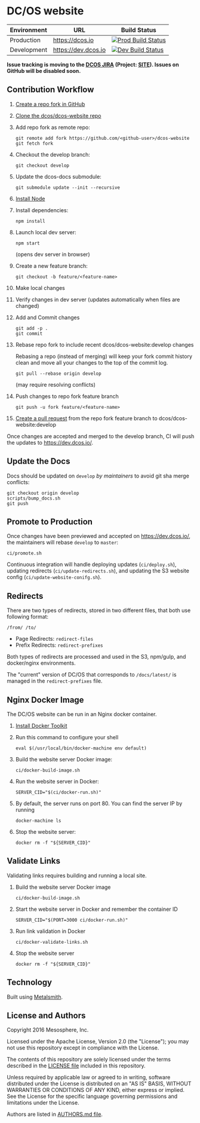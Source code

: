 # DC/OS website

| Environment | URL | Build Status |
|-------------|-----|--------------|
| Production | <https://dcos.io> | [![Prod Build Status](https://jenkins.mesosphere.com/service/jenkins/buildStatus/icon?job=public-dcos-website-deploy-prod)](https://jenkins.mesosphere.com/service/jenkins/job/public-dcos-website-deploy-prod/) |
| Development | <https://dev.dcos.io> | [![Dev Build Status](https://jenkins.mesosphere.com/service/jenkins/buildStatus/icon?job=public-dcos-website-deploy-dev)](https://jenkins.mesosphere.com/service/jenkins/job/public-dcos-website-deploy-dev/) |

**Issue tracking is moving to the [DCOS JIRA](https://dcosjira.atlassian.net/) (Project: [SITE](https://dcosjira.atlassian.net/projects/SITE/issues)).
Issues on GitHub will be disabled soon.**

## Contribution Workflow

1. [Create a repo fork in GitHub](https://guides.github.com/activities/forking/)
1. [Clone the dcos/dcos-website repo](https://help.github.com/articles/cloning-a-repository/)
1. Add repo fork as remote repo:

    ```
    git remote add fork https://github.com/<github-user>/dcos-website
    git fetch fork
    ```
1. Checkout the develop branch:

    ```
    git checkout develop
    ```
1. Update the dcos-docs submodule:

    ```
    git submodule update --init --recursive
    ```
1. [Install Node](https://docs.npmjs.com/getting-started/installing-node)
1. Install dependencies:

    ```
    npm install
    ```
1. Launch local dev server:

    ```
    npm start
    ```
    (opens dev server in browser)
1. Create a new feature branch:

    ```
    git checkout -b feature/<feature-name>
    ```
1. Make local changes
1. Verify changes in dev server (updates automatically when files are changed)
1. Add and Commit changes

    ```
    git add -p .
    git commit
    ```
1. Rebase repo fork to include recent dcos/dcos-website:develop changes

    Rebasing a repo (instead of merging) will keep your fork commit history clean and move all your changes to the top of the commit log.

    ```
    git pull --rebase origin develop
    ```
    (may require resolving conflicts)
1. Push changes to repo fork feature branch

    ```
    git push -u fork feature/<feature-name>
    ```
1. [Create a pull request](https://help.github.com/articles/creating-a-pull-request/) from the repo fork feature branch to dcos/dcos-website:develop


Once changes are accepted and merged to the develop branch, CI will push the updates to <https://dev.dcos.io/>.

## Update the Docs

Docs should be updated on `develop` *by maintainers* to avoid git sha merge conflicts:

```
git checkout origin develop
scripts/bump_docs.sh
git push
```

## Promote to Production

Once changes have been previewed and accepted on <https://dev.dcos.io/>, the maintainers will rebase `develop` to `master`:

```
ci/promote.sh
```

Continuous integration will handle deploying updates (`ci/deploy.sh`), updating redirects (`ci/update-redirects.sh`), and updating the S3 website config (`ci/update-website-conifg.sh`).

## Redirects

There are two types of redirects, stored in two different files, that both use following format:

```
/from/ /to/
```

- Page Redirects: `redirect-files`
- Prefix Redirects: `redirect-prefixes`

Both types of redirects are processed and used in the S3, npm/gulp, and docker/nginx environments.

The "current" version of DC/OS that corresponds to `/docs/latest/` is managed in the `redirect-prefixes` file.

## Nginx Docker Image

The DC/OS website can be run in an Nginx docker container.

1. [Install Docker Toolkit](https://www.docker.com/products/docker-toolbox)

1. Run this command to configure your shell
    ```
    eval $(/usr/local/bin/docker-machine env default)
    ```
1. Build the website server Docker image:

    ```
    ci/docker-build-image.sh
    ```
1. Run the website server in Docker:

    ```
    SERVER_CID="$(ci/docker-run.sh)"
    ```
1. By default, the server runs on port 80. You can find the server IP by running
    ```
    docker-machine ls
    ```

1. Stop the website server:

    ```
    docker rm -f "${SERVER_CID}"
    ```

## Validate Links

Validating links requires building and running a local site.

1. Build the website server Docker image

    ```
    ci/docker-build-image.sh
    ```
1. Start the website server in Docker and remember the container ID

    ```
    SERVER_CID="$(PORT=3000 ci/docker-run.sh)"
    ```
1. Run link validation in Docker

    ```
    ci/docker-validate-links.sh
    ```
1. Stop the website server

    ```
    docker rm -f "${SERVER_CID}"
    ```


## Technology

Built using [Metalsmith](http://metalsmith.io).

## License and Authors

Copyright 2016 Mesosphere, Inc.

Licensed under the Apache License, Version 2.0 (the "License");
you may not use this repository except in compliance with the License.

The contents of this repository are solely licensed under the terms described in the [LICENSE file](./LICENSE) included in this repository.

Unless required by applicable law or agreed to in writing, software
distributed under the License is distributed on an "AS IS" BASIS,
WITHOUT WARRANTIES OR CONDITIONS OF ANY KIND, either express or implied.
See the License for the specific language governing permissions and
limitations under the License.

Authors are listed in [AUTHORS.md file](./AUTHORS.md).
